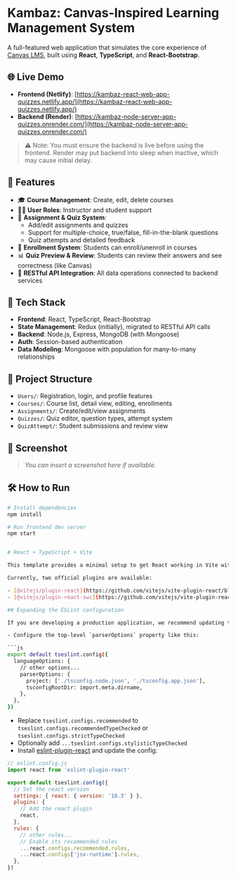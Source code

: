 # Kambaz: Canvas-Inspired Learning Management System

A full-featured web application that simulates the core experience of [Canvas LMS](https://www.instructure.com/canvas/), built using **React**, **TypeScript**, and **React-Bootstrap**.

## 🌐 Live Demo

- **Frontend (Netlify)**: [https://kambaz-react-web-app-quizzes.netlify.app/](https://kambaz-react-web-app-quizzes.netlify.app/)
- **Backend (Render)**: [https://kambaz-node-server-app-quizzes.onrender.com/](https://kambaz-node-server-app-quizzes.onrender.com/)

> ⚠️ Note: You must ensure the backend is live before using the frontend. Render may put backend into sleep when inactive, which may cause initial delay.


## 🎯 Features

- 🎓 **Course Management**: Create, edit, delete courses
- 🧑‍🏫 **User Roles**: Instructor and student support
- 📝 **Assignment & Quiz System**:
  - Add/edit assignments and quizzes
  - Support for multiple-choice, true/false, fill-in-the-blank questions
  - Quiz attempts and detailed feedback
- 👥 **Enrollment System**: Students can enroll/unenroll in courses
- 📊 **Quiz Preview & Review**: Students can review their answers and see correctness (like Canvas)
- 🔄 **RESTful API Integration**: All data operations connected to backend services

## 🧱 Tech Stack

- **Frontend**: React, TypeScript, React-Bootstrap
- **State Management**: Redux (initially), migrated to RESTful API calls
- **Backend**: Node.js, Express, MongoDB (with Mongoose)
- **Auth**: Session-based authentication
- **Data Modeling**: Mongoose with population for many-to-many relationships

## 🚀 Project Structure

- `Users/`: Registration, login, and profile features
- `Courses/`: Course list, detail view, editing, enrollments
- `Assignments/`: Create/edit/view assignments
- `Quizzes/`: Quiz editor, question types, attempt system
- `QuizAttempt/`: Student submissions and review view

## 📸 Screenshot

> *You can insert a screenshot here if available.*

## 🛠 How to Run

```bash
# Install dependencies
npm install

# Run frontend dev server
npm start


# React + TypeScript + Vite

This template provides a minimal setup to get React working in Vite with HMR and some ESLint rules.

Currently, two official plugins are available:

- [@vitejs/plugin-react](https://github.com/vitejs/vite-plugin-react/blob/main/packages/plugin-react/README.md) uses [Babel](https://babeljs.io/) for Fast Refresh
- [@vitejs/plugin-react-swc](https://github.com/vitejs/vite-plugin-react-swc) uses [SWC](https://swc.rs/) for Fast Refresh

## Expanding the ESLint configuration

If you are developing a production application, we recommend updating the configuration to enable type aware lint rules:

- Configure the top-level `parserOptions` property like this:

```js
export default tseslint.config({
  languageOptions: {
    // other options...
    parserOptions: {
      project: ['./tsconfig.node.json', './tsconfig.app.json'],
      tsconfigRootDir: import.meta.dirname,
    },
  },
})
```

- Replace `tseslint.configs.recommended` to `tseslint.configs.recommendedTypeChecked` or `tseslint.configs.strictTypeChecked`
- Optionally add `...tseslint.configs.stylisticTypeChecked`
- Install [eslint-plugin-react](https://github.com/jsx-eslint/eslint-plugin-react) and update the config:

```js
// eslint.config.js
import react from 'eslint-plugin-react'

export default tseslint.config({
  // Set the react version
  settings: { react: { version: '18.3' } },
  plugins: {
    // Add the react plugin
    react,
  },
  rules: {
    // other rules...
    // Enable its recommended rules
    ...react.configs.recommended.rules,
    ...react.configs['jsx-runtime'].rules,
  },
})
```
